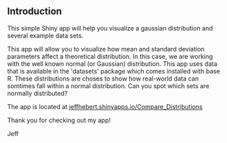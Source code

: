 ## Introduction

This simple Shiny app will help you visualize a gaussian distribution and several example data sets.

This app will allow you to visualize how mean and standard deviation parameters affect a theoretical distribution. In this case, we are working with the well known normal (or Gaussian) distribution. This app uses data that is available in the 'datasets' package which comes installed with base R. These distributions are choses to show how real-world data can somtimes fall within a normal distribution. Can you spot which sets are normally distributed?

The app is located at [jeffhebert.shinyapps.io/Compare_Distributions](https://jeffhebert.shinyapps.io/Compare_Distributions/)

Thank you for checking out my app!

Jeff